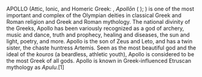 APOLLO (Attic, Ionic, and Homeric Greek: , _Apollōn_ ( ); ) is one of the most important and complex of the Olympian deities in classical Greek and Roman religion and Greek and Roman mythology. The national divinity of the Greeks, Apollo has been variously recognized as a god of archery, music and dance, truth and prophecy, healing and diseases, the sun and light, poetry, and more. Apollo is the son of Zeus and Leto, and has a twin sister, the chaste huntress Artemis. Seen as the most beautiful god and the ideal of the _kouros_ (a beardless, athletic youth), Apollo is considered to be the most Greek of all gods. Apollo is known in Greek-influenced Etruscan mythology as _Apulu_.[1]
